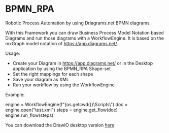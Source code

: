 # BPMN_RPA
Robotic Process Automation by using Driagrams.net BPMN diagrams.

With this Framework you can draw Business Process Model Notation based Diagrams and run those diagrams with a WorkflowEngine.
It is based on the mxGraph model notation of https://app.diagrams.net/.

Usage:
- Create your Diagram in https://app.diagrams.net/ or in the Desktop application by using the BPMN_RPA Shape-set
- Set the right mappings for each shape
- Save your diagram as XML
- Run your workflow by using the WorkflowEngine

Example:

engine = WorkflowEngine(f"{os.getcwd()}\\Scripts\\")
doc = engine.open("test.xml")
steps = engine.get_flow(doc)
engine.run_flow(steps)

You can download the DrawIO desktop version [here](https://github.com/jgraph/drawio-desktop/releases)
